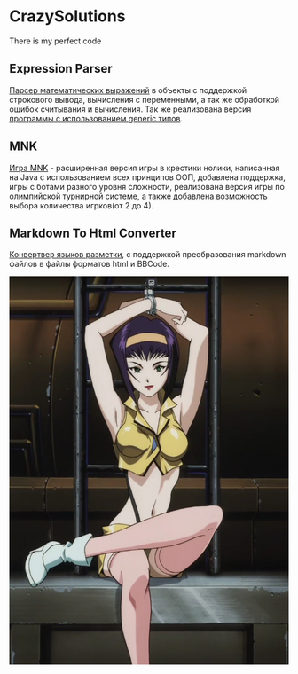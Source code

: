 # CrazySolutions
There is my perfect code

## Expression Parser

[Парсер математических выражений](https://github.com/CrazyMeizy/CrazySolutions/tree/main/java-solutions/expression/exceptions) в объекты с поддержкой строкового
вывода, вычисления с переменными, а так же обработкой ошибок считывания и вычисления. Так же реализована версия [программы с использованием generic типов](https://github.com/CrazyMeizy/CrazySolutions/tree/main/java-solutions/expression/generic).

## MNK

[Игра MNK](https://github.com/CrazyMeizy/CrazySolutions/tree/main/java-solutions/game) - расширенная версия игры в крестики нолики, написанная на Java с использованием всех
принципов ООП, добавлена поддержка, игры с ботами разного уровня сложности, реализована версия игры
по олимпийской турнирной системе, а также добавлена возможность выбора количества игрков(от 2 до 4).

## Markdown To Html Converter

[Конвертвер языков разметки](https://github.com/CrazyMeizy/CrazySolutions/tree/main/java-solutions/md2html), с поддержкой преобразования markdown файлов в файлы форматов html и
BBCode.

![Нойс](https://github.com/CrazyMeizy/CrazySolutions/blob/main/Фей%20Валентайн.png?raw=true)
